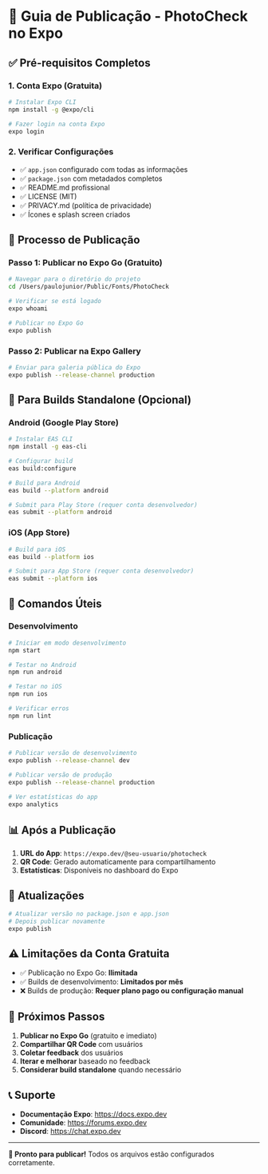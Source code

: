 # 📱 Guia de Publicação - PhotoCheck no Expo

## ✅ Pré-requisitos Completos

### 1. Conta Expo (Gratuita)

```bash
# Instalar Expo CLI
npm install -g @expo/cli

# Fazer login na conta Expo
expo login
```

### 2. Verificar Configurações

- ✅ `app.json` configurado com todas as informações
- ✅ `package.json` com metadados completos
- ✅ README.md profissional
- ✅ LICENSE (MIT)
- ✅ PRIVACY.md (política de privacidade)
- ✅ Ícones e splash screen criados

## 🚀 Processo de Publicação

### Passo 1: Publicar no Expo Go (Gratuito)

```bash
# Navegar para o diretório do projeto
cd /Users/paulojunior/Public/Fonts/PhotoCheck

# Verificar se está logado
expo whoami

# Publicar no Expo Go
expo publish
```

### Passo 2: Publicar na Expo Gallery

```bash
# Enviar para galeria pública do Expo
expo publish --release-channel production
```

## 📱 Para Builds Standalone (Opcional)

### Android (Google Play Store)

```bash
# Instalar EAS CLI
npm install -g eas-cli

# Configurar build
eas build:configure

# Build para Android
eas build --platform android

# Submit para Play Store (requer conta desenvolvedor)
eas submit --platform android
```

### iOS (App Store)

```bash
# Build para iOS
eas build --platform ios

# Submit para App Store (requer conta desenvolvedor)
eas submit --platform ios
```

## 🔧 Comandos Úteis

### Desenvolvimento

```bash
# Iniciar em modo desenvolvimento
npm start

# Testar no Android
npm run android

# Testar no iOS
npm run ios

# Verificar erros
npm run lint
```

### Publicação

```bash
# Publicar versão de desenvolvimento
expo publish --release-channel dev

# Publicar versão de produção
expo publish --release-channel production

# Ver estatísticas do app
expo analytics
```

## 📊 Após a Publicação

1. **URL do App**: `https://expo.dev/@seu-usuario/photocheck`
2. **QR Code**: Gerado automaticamente para compartilhamento
3. **Estatísticas**: Disponíveis no dashboard do Expo

## 🔄 Atualizações

```bash
# Atualizar versão no package.json e app.json
# Depois publicar novamente
expo publish
```

## ⚠️ Limitações da Conta Gratuita

- ✅ Publicação no Expo Go: **Ilimitada**
- ✅ Builds de desenvolvimento: **Limitados por mês**
- ❌ Builds de produção: **Requer plano pago ou configuração manual**

## 🎯 Próximos Passos

1. **Publicar no Expo Go** (gratuito e imediato)
2. **Compartilhar QR Code** com usuários
3. **Coletar feedback** dos usuários
4. **Iterar e melhorar** baseado no feedback
5. **Considerar build standalone** quando necessário

## 📞 Suporte

- **Documentação Expo**: https://docs.expo.dev
- **Comunidade**: https://forums.expo.dev
- **Discord**: https://chat.expo.dev

---

**🚀 Pronto para publicar!** Todos os arquivos estão configurados corretamente.
